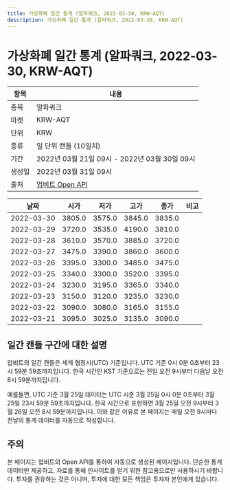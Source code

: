 ```yaml
---
title: 가상화폐 일간 통계 (알파쿼크, 2022-03-30, KRW-AQT)
description: 가상화폐 일간 통계 (알파쿼크, 2022-03-30, KRW-AQT)
---
```



가상화폐 일간 통계 (알파쿼크, 2022-03-30, KRW-AQT)
===

|항목|내용|
|--|--|
|종목|알파쿼크|
|마켓|KRW-AQT|
|단위|KRW|
|종류|일 단위 캔들 (10일치)|
|기간|2022년 03월 21일 09시 - 2022년 03월 30일 09시|
|생성일|2022년 03월 31일 09시|
|출처|[업비트 Open API](https://docs.upbit.com)|


|날짜|시가|저가|고가|종가|비고|
|--|--|--|--|--|--|
|2022-03-30|3805.0|3575.0|3845.0|3835.0|    |
|2022-03-29|3720.0|3535.0|4190.0|3810.0|    |
|2022-03-28|3610.0|3570.0|3885.0|3720.0|    |
|2022-03-27|3475.0|3390.0|3860.0|3600.0|    |
|2022-03-26|3395.0|3300.0|3485.0|3475.0|    |
|2022-03-25|3340.0|3300.0|3520.0|3395.0|    |
|2022-03-24|3230.0|3195.0|3365.0|3340.0|    |
|2022-03-23|3150.0|3120.0|3235.0|3230.0|    |
|2022-03-22|3090.0|3080.0|3165.0|3155.0|    |
|2022-03-21|3095.0|3025.0|3135.0|3090.0|    |


일간 캔들 구간에 대한 설명
---


업비트의 일간 캔들은 세계 협정시(UTC) 기준입니다. 
UTC 기준 0시 0분 0초부터 23시 59분 59초까지입니다. 
한국 시간인 KST 기준으로는 전일 오전 9시부터 다음날 오전 8시 59분까지입니다. 


예를들면, UTC 기준 3월 25일 데이터는 UTC 시준 3월 25일 0시 0분 0초부터 3월 25일 23시 59분 59초까지입니다. 
한국 시간으로 표현하면 3월 25일 오전 9시부터 3월 26일 오전 8시 59분까지입니다. 
이와 같은 이유로 본 페이지는 매일 오전 9시마다 전날의 통계 데이터를 자동으로 작성합니다. 


주의
---


본 페이지는 업비트의 Open API를 통하여 자동으로 생성된 페이지입니다. 
단순한 통계 데이터만 제공하고, 자료를 통해 인사이트를 얻기 위한 참고용으로만 사용하시기 바랍니다. 
투자를 권유하는 것은 아니며, 투자에 대한 모든 책임은 투자자 본인에게 있습니다. 

